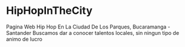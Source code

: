 # HipHopInTheCity
Pagina Web Hip Hop En La Ciudad De Los Parques, Bucaramanga - Santander
Buscamos dar a conocer talentos locales, sin ningun tipo de animo de lucro

